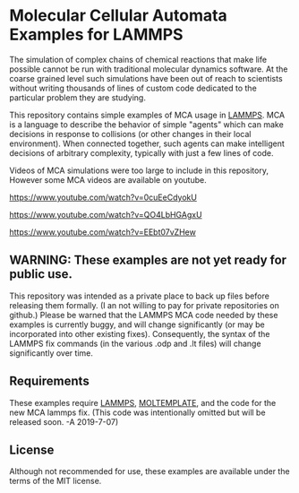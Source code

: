 Molecular Cellular Automata Examples for LAMMPS
===========

The simulation of complex chains of chemical reactions that make life
possible cannot be run with traditional molecular dynamics software.
At the coarse grained level such simulations have been out of reach
to scientists without writing thousands of lines of custom code
dedicated to the particular problem they are studying.

This repository contains simple examples of MCA usage in
[LAMMPS](https://lammps.sandia.gov).
MCA is a language to describe the behavior of simple "agents"
which can make decisions in response to collisions
(or other changes in their local environment).
When connected together, such agents can make intelligent decisions
of arbitrary complexity, typically with just a few lines of code.

Videos of MCA simulations were too large to include in this repository,
However some MCA videos are available on youtube.

   https://www.youtube.com/watch?v=0cuEeCdyokU

   https://www.youtube.com/watch?v=QO4LbHGAgxU

   https://www.youtube.com/watch?v=EEbt07vZHew

## WARNING: These examples are not yet ready for public use.

This repository was intended as a private place to back up files
before releasing them formally.
(I an not willing to pay for private repositories on github.)
Please be warned that the LAMMPS MCA code needed by these examples
is currently buggy, and will change significantly
(or may be incorporated into other existing fixes).
Consequently, the syntax of the LAMMPS fix commands
(in the various .odp and .lt files)
will change significantly over time.

## Requirements

These examples require
[LAMMPS](https://lammps.sandia.gov), 
[MOLTEMPLATE](https://moltemplate.org), 
and the code for the new MCA lammps fix.
(This code was intentionally omitted but will be released soon.
 -A 2019-7-07)

## License

Although not recommended for use,
these examples are available under the terms of the MIT license.
